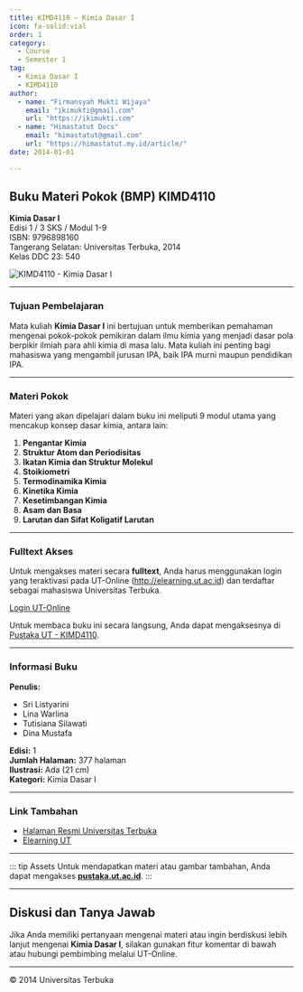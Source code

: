 ```yaml
--- 
title: KIMD4110 – Kimia Dasar I
icon: fa-solid:vial
order: 1
category:
  - Course
  - Semester 1
tag:
  - Kimia Dasar I
  - KIMD4110
author:
  - name: "Firmansyah Mukti Wijaya"
    email: "ikimukti@gmail.com"
    url: "https://ikimukti.com"
  - name: "Himastatut Docs"
    email: "himastatut@gmail.com"
    url: "https://himastatut.my.id/article/"
date: 2014-01-01

--- 
```


## Buku Materi Pokok (BMP) KIMD4110

**Kimia Dasar I**  
Edisi 1 / 3 SKS / Modul 1-9  
ISBN: 9796898160  
Tangerang Selatan: Universitas Terbuka, 2014  
Kelas DDC 23: 540  

![KIMD4110 - Kimia Dasar I](https://pustaka.ut.ac.id/lib/wp-content/uploads/2017/01/KIMD4110-214x300.jpg)

--- 

### Tujuan Pembelajaran

Mata kuliah **Kimia Dasar I** ini bertujuan untuk memberikan pemahaman mengenai pokok-pokok pemikiran dalam ilmu kimia yang menjadi dasar pola berpikir ilmiah para ahli kimia di masa lalu. Mata kuliah ini penting bagi mahasiswa yang mengambil jurusan IPA, baik IPA murni maupun pendidikan IPA.

--- 

### Materi Pokok

Materi yang akan dipelajari dalam buku ini meliputi 9 modul utama yang mencakup konsep dasar kimia, antara lain:

1. **Pengantar Kimia**
2. **Struktur Atom dan Periodisitas**
3. **Ikatan Kimia dan Struktur Molekul**
4. **Stoikiometri**
5. **Termodinamika Kimia**
6. **Kinetika Kimia**
7. **Kesetimbangan Kimia**
8. **Asam dan Basa**
9. **Larutan dan Sifat Koligatif Larutan**

--- 

### Fulltext Akses

Untuk mengakses materi secara **fulltext**, Anda harus menggunakan login yang teraktivasi pada UT-Online (http://elearning.ut.ac.id) dan terdaftar sebagai mahasiswa Universitas Terbuka.

[Login UT-Online](http://elearning.ut.ac.id)

Untuk membaca buku ini secara langsung, Anda dapat mengaksesnya di [Pustaka UT - KIMD4110](https://pustaka.ut.ac.id/lib/kimd4110-kimia-dasar-i/).

--- 

### Informasi Buku

**Penulis:**
- Sri Listyarini
- Lina Warlina
- Tutisiana Silawati
- Dina Mustafa

**Edisi:** 1  
**Jumlah Halaman:** 377 halaman  
**Ilustrasi:** Ada (21 cm)  
**Kategori:** Kimia Dasar I

--- 

### Link Tambahan

- [Halaman Resmi Universitas Terbuka](https://www.ut.ac.id)
- [Elearning UT](http://elearning.ut.ac.id)

--- 

::: tip Assets
Untuk mendapatkan materi atau gambar tambahan, Anda dapat mengakses **[pustaka.ut.ac.id](https://pustaka.ut.ac.id)**.
:::

--- 

## Diskusi dan Tanya Jawab

Jika Anda memiliki pertanyaan mengenai materi atau ingin berdiskusi lebih lanjut mengenai **Kimia Dasar I**, silakan gunakan fitur komentar di bawah atau hubungi pembimbing melalui UT-Online.

--- 

<footer>
  <p>© 2014 Universitas Terbuka</p>
</footer>


<GitContributors />
<GitChangelog />